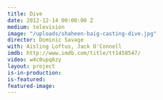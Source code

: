 ```yaml
---
title: Dive
date: 2012-12-14 00:00:00 Z
medium: television
image: "/uploads/shaheen-baig-casting-dive.jpg"
director: Dominic Savage
with: Aisling Loftus, Jack O'Connell
imdb: http://www.imdb.com/title/tt1458547/
video: w4c0upq6zy
layout: project
is-in-production: 
is-featured: 
featured-image: 
---
```


